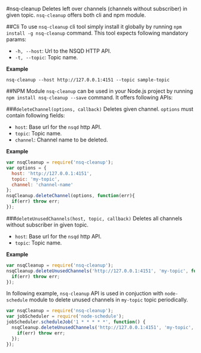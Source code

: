 #nsq-cleanup
Deletes left over channels (channels without subscriber) in given topic. `nsq-cleanup` offers both cli and npm module.


##Cli
To use `nsq-cleanup` cli tool simply install it globally by running `npm install -g nsq-cleanup` command.
This tool expects following mandatory params:

 - `-h, --host`: Url to the NSQD HTTP API.
 - `-t, --topic`: Topic name.

**Example**
```
nsq-cleanup --host http://127.0.0.1:4151 --topic sample-topic
```

##NPM Module
`nsq-cleanup` can be used in your Node.js project by running `npm install nsq-cleanup --save` command.
It offers following APIs:

###`deleteChannel(options, callback)`
Deletes given channel. `options` must contain following fields:
 - `host`: Base url for the `nsqd` http API.
 - `topic`: Topic name.
 - `channel`: Channel name to be deleted.

**Example**
```javascript
var nsqCleanup = require('nsq-cleanup');
var options = {
  host: 'http://127.0.0.1:4151',
  topic: 'my-topic',
  channel: 'channel-name'
};
nsqCleanup.deleteChannel(options, function(err){
  if(err) throw err;
});
 ```

###`deleteUnusedChannels(host, topic, callback)`
Deletes all channels without subscriber in given topic.
 - `host`: Base url for the `nsqd` http API.
 - `topic`: Topic name.


**Example**
```javascript
var nsqCleanup = require('nsq-cleanup');
nsqCleanup.deleteUnusedChannels('http://127.0.0.1:4151', 'my-topic', function(err){
  if(err) throw err;
});
 ```

In following example, `nsq-cleanup` API is used in conjuction with `node-schedule` module to delete unused channels in `my-topic` topic periodically.
```javascript
var nsqCleanup = require('nsq-cleanup');
var jobScheduler = require('node-schedule');
jobScheduler.scheduleJob('1 * * * * *', function() {
  nsqCleanup.deleteUnusedChannels('http://127.0.0.1:4151', 'my-topic', function(err){
    if(err) throw err;
  });
});
```
